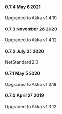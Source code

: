 #### 0.7.4 May 6 2021 ####

Upgraded to Akka v1.4.19

#### 0.7.3 November 28 2020 ####

Upgraded to Akka v1.4.12

#### 0.7.2 July 25 2020 ####

NetStandard 2.0

#### 0.7.1 May 5 2020 ####

Upgraded to Akka v1.3.18

#### 0.7.0 April 27 2019 ####

Upgraded to Akka v1.3.12